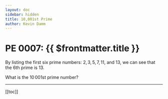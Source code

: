 ```yaml
---
layout: doc
sidebar: hidden
title: 10,001st Prime
author: Kevin Damm
---
```


# PE 0007: {{ $frontmatter.title }}

<pe100-problem n="7">

By listing the first six prime numbers: $2, 3, 5, 7, 11$, and $13$,
we can see that the $6$th prime is $13$.

What is the $10\,001$st prime number?

</pe100-problem>

---

[[toc]]


<script setup lang="ts">
</script>
